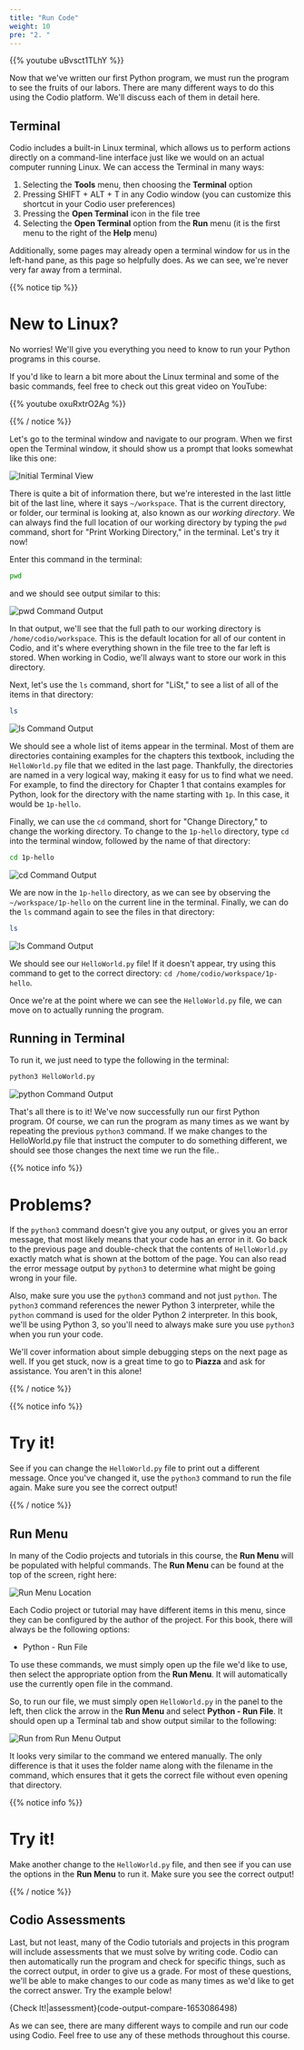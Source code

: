 ```yaml
---
title: "Run Code"
weight: 10
pre: "2. "
---
```

<!-- Copied from CC 210 -->

{{% youtube uBvsct1TLhY %}}

Now that we've written our first Python program, we must run the program to see the fruits of our labors. There are many different ways to do this using the Codio platform. We'll discuss each of them in detail here. 

## Terminal

Codio includes a built-in Linux terminal, which allows us to perform actions directly on a command-line interface just like we would on an actual computer running Linux. We can access the Terminal in many ways:

1. Selecting the **Tools** menu, then choosing the **Terminal** option
1. Pressing SHIFT + ALT + T in any Codio window (you can customize this shortcut in your Codio user preferences)
1. Pressing the **Open Terminal** icon in the file tree
1. Selecting the **Open Terminal** option from the **Run** menu (it is the first menu to the right of the **Help** menu)

Additionally, some pages may already open a terminal window for us in the left-hand pane, as this page so helpfully does. As we can see, we're never very far away from a terminal.

{{% notice tip %}}

# New to Linux?

No worries! We'll give you everything you need to know to run your Python programs in this course.

If you'd like to learn a bit more about the Linux terminal and some of the basic commands, feel free to check out this great video on YouTube:

{{% youtube oxuRxtrO2Ag %}}

{{% / notice %}}

Let's go to the terminal window and navigate to our program. When we first open the Terminal window, it should show us a prompt that looks somewhat like this one: 

![Initial Terminal View](/images/1/1.3.j.3.terminal1.png)

There is quite a bit of information there, but we're interested in the last little bit of the last line, where it says `~/workspace`. That is the current directory, or folder, our terminal is looking at, also known as our _working directory_. We can always find the full location of our working directory by typing the `pwd` command, short for "Print Working Directory," in the terminal. Let's try it now!

Enter this command in the terminal:

```bash
pwd
```

and we should see output similar to this:

![pwd Command Output](/images/1/1.3.j.3.pwd.png)

In that output, we'll see that the full path to our working directory is `/home/codio/workspace`. This is the default location for all of our content in Codio, and it's where everything shown in the file tree to the far left is stored. When working in Codio, we'll always want to store our work in this directory.

Next, let's use the `ls` command, short for "LiSt," to see a list of all of the items in that directory:

```bash
ls
```

![ls Command Output](/images/1/1.3.j.3.ls.png)

We should see a whole list of items appear in the terminal. Most of them are directories containing examples for the chapters this textbook, including the `HelloWorld.py` file that we edited in the last page. Thankfully, the directories are named in a very logical way, making it easy for us to find what we need. For example, to find the directory for Chapter 1 that contains examples for Python, look for the directory with the name starting with `1p`. In this case, it would be `1p-hello`. 

Finally, we can use the `cd` command, short for "Change Directory," to change the working directory. To change to the `1p-hello` directory, type `cd` into the terminal window, followed by the name of that directory:

```bash
cd 1p-hello
```

![cd Command Output](/images/1/1.3.p.3.cd.png)

We are now in the `1p-hello` directory, as we can see by observing the `~/workspace/1p-hello` on the current line in the terminal. Finally, we can do the `ls` command again to see the files in that directory:

```bash
ls
```

![ls Command Output](/images/1/1.3.p.3.ls2.png)

We should see our `HelloWorld.py` file! If it doesn't appear, try using this command to get to the correct directory: `cd /home/codio/workspace/1p-hello`. 

Once we're at the point where we can see the `HelloWorld.py` file, we can move on to actually running the program.

## Running in Terminal

To run it, we just need to type the following in the terminal:

```bash
python3 HelloWorld.py
```

![python Command Output](/images/1/1.3.p.3.python.png)

That's all there is to it! We've now successfully run our first Python program. Of course, we can run the program as many times as we want by repeating the previous `python3` command. If we make changes to the HelloWorld.py file that instruct the computer to do something different, we should see those changes the next time we run the file.. 

{{% notice info %}}

# Problems?

If the `python3` command doesn't give you any output, or gives you an error message, that most likely means that your code has an error in it. Go back to the previous page and double-check that the contents of `HelloWorld.py` exactly match what is shown at the bottom of the page. You can also read the error message output by `python3` to determine what might be going wrong in your file.

Also, make sure you use the `python3` command and not just `python`. The `python3` command references the newer Python 3 interpreter, while the `python` command is used for the older Python 2 interpreter. In this book, we'll be using Python 3, so you'll need to always make sure you use `python3` when you run your code.

We'll cover information about simple debugging steps on the next page as well. If you get stuck, now is a great time to go to **Piazza** and ask for assistance. You aren't in this alone!

{{% / notice %}}

{{% notice info %}}

# Try it!

See if you can change the `HelloWorld.py` file to print out a different message. Once you've changed it, use the `python3` command to run the file again. Make sure you see the correct output! 

{{% / notice %}}

## Run Menu

In many of the Codio projects and tutorials in this course, the **Run Menu** will be populated with helpful commands. The **Run Menu** can be found at the top of the screen, right here:

![Run Menu Location](/images/1/1.3.j.3.runmenu.png)

Each Codio project or tutorial may have different items in this menu, since they can be configured by the author of the project. For this book, there will always be the following options:

* Python - Run File

To use these commands, we must simply open up the file we'd like to use, then select the appropriate option from the **Run Menu**. It will automatically use the currently open file in the command. 

So, to run our file, we must simply open `HelloWorld.py` in the panel to the left, then click the arrow in the **Run Menu** and select **Python - Run File**. It should open up a Terminal tab and show output similar to the following:

![Run from Run Menu Output](/images/1/1.3.p.3.runpy.png)

It looks very similar to the command we entered manually. The only difference is that it uses the folder name along with the filename in the command, which ensures that it gets the correct file without even opening that directory.

{{% notice info %}}

# Try it!

Make another change to the `HelloWorld.py` file, and then see if you can use the options in the **Run Menu** to run it. Make sure you see the correct output!

{{% / notice %}}

## Codio Assessments

Last, but not least, many of the Codio tutorials and projects in this program will include assessments that we must solve by writing code. Codio can then automatically run the program and check for specific things, such as the correct output, in order to give us a grade. For most of these questions, we'll be able to make changes to our code as many times as we'd like to get the correct answer. Try the example below! 

{Check It!|assessment}(code-output-compare-1653086498)

As we can see, there are many different ways to compile and run our code using Codio. Feel free to use any of these methods throughout this course. 
